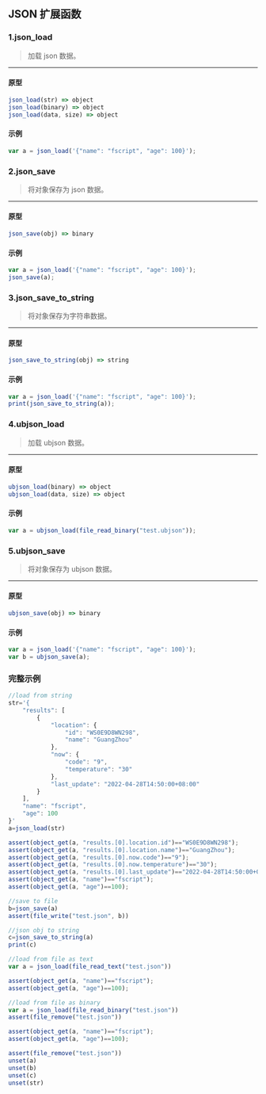## JSON 扩展函数

### 1.json\_load

> 加载 json 数据。
----------------------------

#### 原型

```js
json_load(str) => object
json_load(binary) => object
json_load(data, size) => object
```

#### 示例

```js
var a = json_load('{"name": "fscript", "age": 100}');
```

### 2.json\_save

> 将对象保存为 json 数据。
----------------------------

#### 原型

```js
json_save(obj) => binary 
```

#### 示例

```js
var a = json_load('{"name": "fscript", "age": 100}');
json_save(a);
```

### 3.json\_save\_to\_string

> 将对象保存为字符串数据。
----------------------------

#### 原型

```js
json_save_to_string(obj) => string 
```

#### 示例

```js
var a = json_load('{"name": "fscript", "age": 100}');
print(json_save_to_string(a));
```

### 4.ubjson\_load

> 加载 ubjson 数据。
----------------------------

#### 原型

```js
ubjson_load(binary) => object
ubjson_load(data, size) => object
```

#### 示例

```js
var a = ubjson_load(file_read_binary("test.ubjson"));
```

### 5.ubjson\_save

> 将对象保存为 ubjson 数据。
----------------------------

#### 原型

```js
ubjson_save(obj) => binary
```

#### 示例

```js
var a = json_load('{"name": "fscript", "age": 100}');
var b = ubjson_save(a);
```

### 完整示例

```js
//load from string
str='{
    "results": [
        {
            "location": {
                "id": "WS0E9D8WN298",
                "name": "GuangZhou"
            },
            "now": {
                "code": "9",
                "temperature": "30"
            },
            "last_update": "2022-04-28T14:50:00+08:00"
        }
    ],
    "name": "fscript",
    "age": 100
}'
a=json_load(str)

assert(object_get(a, "results.[0].location.id")=="WS0E9D8WN298");
assert(object_get(a, "results.[0].location.name")=="GuangZhou");
assert(object_get(a, "results.[0].now.code")=="9");
assert(object_get(a, "results.[0].now.temperature")=="30");
assert(object_get(a, "results.[0].last_update")=="2022-04-28T14:50:00+08:00");
assert(object_get(a, "name")=="fscript");
assert(object_get(a, "age")==100);

//save to file
b=json_save(a)
assert(file_write("test.json", b))

//json obj to string
c=json_save_to_string(a)
print(c)

//load from file as text
var a = json_load(file_read_text("test.json"))

assert(object_get(a, "name")=="fscript");
assert(object_get(a, "age")==100);

//load from file as binary
var a = json_load(file_read_binary("test.json"))
assert(file_remove("test.json"))

assert(object_get(a, "name")=="fscript");
assert(object_get(a, "age")==100);

assert(file_remove("test.json"))
unset(a)
unset(b)
unset(c)
unset(str)
```
